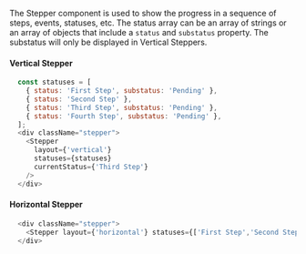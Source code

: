 The Stepper component is used to show the progress in a sequence of steps, events, statuses, etc. The status array can be an array of strings or an array of objects that include a `status` and `substatus` property. The substatus will only be displayed in Vertical Steppers.

#### Vertical Stepper
```js
  const statuses = [
    { status: 'First Step', substatus: 'Pending' },
    { status: 'Second Step' },
    { status: 'Third Step', substatus: 'Pending' },
    { status: 'Fourth Step', substatus: 'Pending' },
  ];
  <div className="stepper">
    <Stepper
      layout={'vertical'}
      statuses={statuses}
      currentStatus={'Third Step'}
    />
  </div>
```

#### Horizontal Stepper
```js
  <div className="stepper">
    <Stepper layout={'horizontal'} statuses={['First Step','Second Step','Third Step','Fourth Step']} currentStatus={'Third Step'}/>
  </div>
```